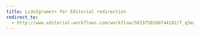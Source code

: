 ```yaml
---
title: Lido2gramet+ for Editorial redirection
redirect_to:
  - http://www.editorial-workflows.com/workflow/5833750260744192/T_q3eg1pbg8
---
```

